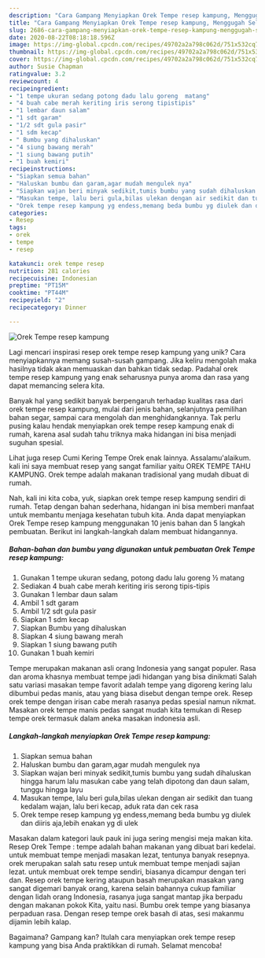 ```yaml
---
description: "Cara Gampang Menyiapkan Orek Tempe resep kampung, Menggugah Selera"
title: "Cara Gampang Menyiapkan Orek Tempe resep kampung, Menggugah Selera"
slug: 2686-cara-gampang-menyiapkan-orek-tempe-resep-kampung-menggugah-selera
date: 2020-08-22T08:18:18.596Z
image: https://img-global.cpcdn.com/recipes/49702a2a798c062d/751x532cq70/orek-tempe-resep-kampung-foto-resep-utama.jpg
thumbnail: https://img-global.cpcdn.com/recipes/49702a2a798c062d/751x532cq70/orek-tempe-resep-kampung-foto-resep-utama.jpg
cover: https://img-global.cpcdn.com/recipes/49702a2a798c062d/751x532cq70/orek-tempe-resep-kampung-foto-resep-utama.jpg
author: Susie Chapman
ratingvalue: 3.2
reviewcount: 4
recipeingredient:
- "1 tempe ukuran sedang potong dadu lalu goreng  matang"
- "4 buah cabe merah keriting iris serong tipistipis"
- "1 lembar daun salam"
- "1 sdt garam"
- "1/2 sdt gula pasir"
- "1 sdm kecap"
- " Bumbu yang dihaluskan"
- "4 siung bawang merah"
- "1 siung bawang putih"
- "1 buah kemiri"
recipeinstructions:
- "Siapkan semua bahan"
- "Haluskan bumbu dan garam,agar mudah mengulek nya"
- "Siapkan wajan beri minyak sedikit,tumis bumbu yang sudah dihaluskan hingga harum lalu masukan cabe yang telah dipotong dan daun salam, tunggu hingga layu"
- "Masukan tempe, lalu beri gula,bilas ulekan dengan air sedikit dan tuang kedalam wajan, lalu beri kecap, aduk rata dan cek rasa"
- "Orek tempe resep kampung yg endess,memang beda bumbu yg diulek dan diiris aja,lebih enakan yg di ulek"
categories:
- Resep
tags:
- orek
- tempe
- resep

katakunci: orek tempe resep 
nutrition: 281 calories
recipecuisine: Indonesian
preptime: "PT15M"
cooktime: "PT44M"
recipeyield: "2"
recipecategory: Dinner

---
```



![Orek Tempe resep kampung](https://img-global.cpcdn.com/recipes/49702a2a798c062d/751x532cq70/orek-tempe-resep-kampung-foto-resep-utama.jpg)

Lagi mencari inspirasi resep orek tempe resep kampung yang unik? Cara menyiapkannya memang susah-susah gampang. Jika keliru mengolah maka hasilnya tidak akan memuaskan dan bahkan tidak sedap. Padahal orek tempe resep kampung yang enak seharusnya punya aroma dan rasa yang dapat memancing selera kita.

Banyak hal yang sedikit banyak berpengaruh terhadap kualitas rasa dari orek tempe resep kampung, mulai dari jenis bahan, selanjutnya pemilihan bahan segar, sampai cara mengolah dan menghidangkannya. Tak perlu pusing kalau hendak menyiapkan orek tempe resep kampung enak di rumah, karena asal sudah tahu triknya maka hidangan ini bisa menjadi suguhan spesial.

Lihat juga resep Cumi Kering Tempe Orek enak lainnya. Assalamu&#39;alaikum. kali ini saya membuat resep yang sangat familiar yaitu OREK TEMPE TAHU KAMPUNG. Orek tempe adalah makanan tradisional yang mudah dibuat di rumah.


Nah, kali ini kita coba, yuk, siapkan orek tempe resep kampung sendiri di rumah. Tetap dengan bahan sederhana, hidangan ini bisa memberi manfaat untuk membantu menjaga kesehatan tubuh kita. Anda dapat menyiapkan Orek Tempe resep kampung menggunakan 10 jenis bahan dan 5 langkah pembuatan. Berikut ini langkah-langkah dalam membuat hidangannya.

<!--inarticleads1-->

##### Bahan-bahan dan bumbu yang digunakan untuk pembuatan Orek Tempe resep kampung:

1. Gunakan 1 tempe ukuran sedang, potong dadu lalu goreng ½ matang
1. Sediakan 4 buah cabe merah keriting iris serong tipis-tipis
1. Gunakan 1 lembar daun salam
1. Ambil 1 sdt garam
1. Ambil 1/2 sdt gula pasir
1. Siapkan 1 sdm kecap
1. Siapkan  Bumbu yang dihaluskan
1. Siapkan 4 siung bawang merah
1. Siapkan 1 siung bawang putih
1. Gunakan 1 buah kemiri


Tempe merupakan makanan asli orang Indonesia yang sangat populer. Rasa dan aroma khasnya membuat tempe jadi hidangan yang bisa dinikmati Salah satu variasi masakan tempe favorit adalah tempe yang digoreng kering lalu dibumbui pedas manis, atau yang biasa disebut dengan tempe orek. Resep orek tempe dengan irisan cabe merah rasanya pedas spesial namun nikmat. Masakan orek tempe manis pedas sangat mudah kita temukan di Resep tempe orek termasuk dalam aneka masakan indonesia asli. 

<!--inarticleads2-->

##### Langkah-langkah menyiapkan Orek Tempe resep kampung:

1. Siapkan semua bahan
1. Haluskan bumbu dan garam,agar mudah mengulek nya
1. Siapkan wajan beri minyak sedikit,tumis bumbu yang sudah dihaluskan hingga harum lalu masukan cabe yang telah dipotong dan daun salam, tunggu hingga layu
1. Masukan tempe, lalu beri gula,bilas ulekan dengan air sedikit dan tuang kedalam wajan, lalu beri kecap, aduk rata dan cek rasa
1. Orek tempe resep kampung yg endess,memang beda bumbu yg diulek dan diiris aja,lebih enakan yg di ulek


Masakan dalam kategori lauk pauk ini juga sering mengisi meja makan kita. Resep Orek Tempe : tempe adalah bahan makanan yang dibuat bari kedelai. untuk membuat tempe menjadi masakan lezat, tentunya banyak resepnya. orek merupakan salah satu resep untuk membuat tempe menjadi sajian lezat. untuk membuat orek tempe sendiri, biasanya dicampur dengan teri dan. Resep orek tempe kering ataupun basah merupakan masakan yang sangat digemari banyak orang, karena selain bahannya cukup familiar dengan lidah orang Indonesia, rasanya juga sangat mantap jika berpadu dengan makanan pokok Kita, yaitu nasi. Bumbu orek tempe yang biasanya perpaduan rasa. Dengan resep tempe orek basah di atas, sesi makanmu dijamin lebih kalap. 

Bagaimana? Gampang kan? Itulah cara menyiapkan orek tempe resep kampung yang bisa Anda praktikkan di rumah. Selamat mencoba!
